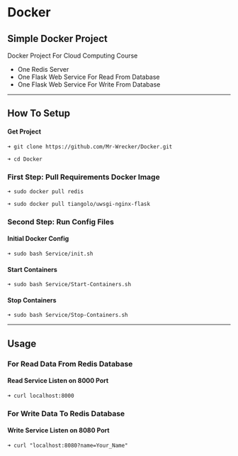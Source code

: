 # Docker

## Simple Docker Project

Docker Project For Cloud Computing Course

- One Redis Server
- One Flask Web Service For Read From Database
- One Flask Web Service For Write From Database

---

## How To Setup

#### Get Project

```console
➜ git clone https://github.com/Mr-Wrecker/Docker.git

➜ cd Docker
```

### First Step: Pull Requirements Docker Image

```console
➜ sudo docker pull redis

➜ sudo docker pull tiangolo/uwsgi-nginx-flask
```

### Second Step: Run Config Files

#### Initial Docker Config

```console
➜ sudo bash Service/init.sh
```

#### Start Containers

```console
➜ sudo bash Service/Start-Containers.sh
```

#### Stop Containers

```console
➜ sudo bash Service/Stop-Containers.sh
```

---

## Usage

### For Read Data From Redis Database

#### Read Service Listen on 8000 Port

```console
➜ curl localhost:8000
```

### For Write Data To Redis Database

#### Write Service Listen on 8080 Port

```console
➜ curl "localhost:8080?name=Your_Name"
```
